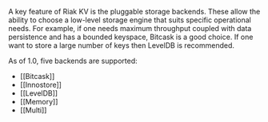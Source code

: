 A key feature of Riak KV is the pluggable storage backends. These allow the
ability to choose a low-level storage engine that suits specific operational
needs. For example, if one needs maximum throughput coupled with data
persistence and has a bounded keyspace, Bitcask is a good choice. If one want to
store a large number of keys then LevelDB is recommended.

As of 1.0, five backends are supported:

- [[Bitcask]]
- [[Innostore]]
- [[LevelDB]]
- [[Memory]]
- [[Multi]]